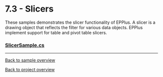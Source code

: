 ﻿# 7.3 - Slicers
These samples demonstrates the slicer functionality of EPPlus.
A slicer is a drawing object that reflects the filter for various data objects.
EPPlus implement support for table and pivot table slicers.

### [SlicerSample.cs](SlicerSample.cs)

---
[Back to sample overview](..%2FReadme.md)

[Back to project overview](..%2F..%2FReadme.md)
